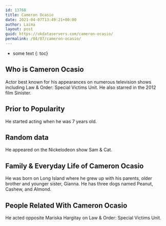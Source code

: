 ```yaml
---
id: 13768
title: Cameron Ocasio
date: 2021-04-07T13:49:21+00:00
author: Laima
layout: post
guid: https://ukdataservers.com/cameron-ocasio/
permalink: /04/07/cameron-ocasio/
---
```


* some text
{: toc}


## Who is Cameron Ocasio
                  
                  
                  
Actor best known for his appearances on numerous television shows including Law & Order: Special Victims Unit. He also starred in the 2012 film Sinister.
                  
              
            
              
            
                
                
                
## Prior to Popularity
                  
                  
                  
He started acting when he was 7 years old.
                  
              
            
              
            
                
                
                
## Random data
                  
                  
                  
He appeared on the Nickelodeon show Sam & Cat. 
                  
              
            
              
            
                
                
                
## Family & Everyday Life of Cameron Ocasio
                  
                  
                  
He was born on Long Island where he grew up with his parents, older brother and younger sister, Gianna. He has three dogs named Peanut, Cashew, and Almond.
                  
              
            
              
            
                
                
                
## People Related With Cameron Ocasio
                  
                  
                  
He acted opposite Mariska Hargitay on Law & Order: Special Victims Unit. 
                  
              
            
              
            
                
              
            
              
              
            
            
              
            
          
          
          
